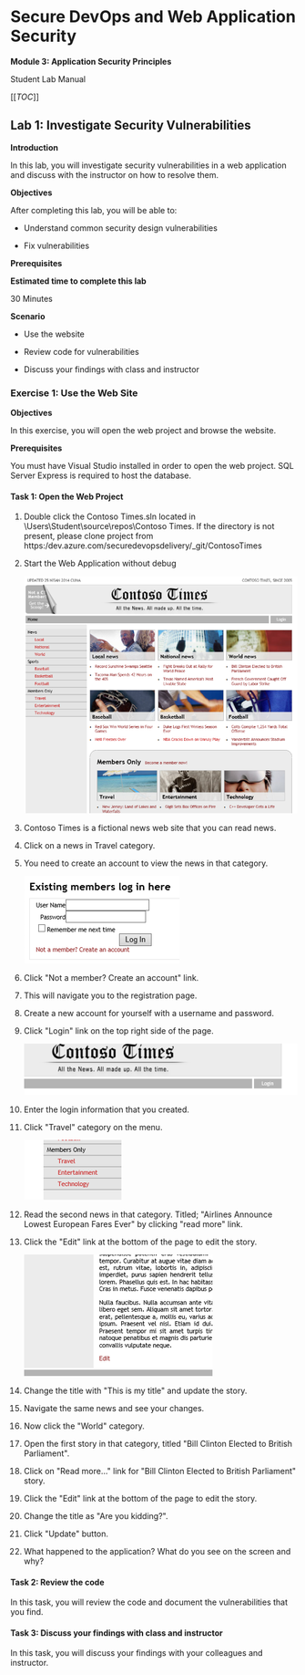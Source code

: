 # Secure DevOps and Web Application Security

**Module 3: Application Security Principles**

Student Lab Manual

[[_TOC_]]

## Lab 1: Investigate Security Vulnerabilities

**Introduction**

In this lab, you will investigate security vulnerabilities in a web
application and discuss with the instructor on how to resolve them.

**Objectives**

After completing this lab, you will be able to:

- Understand common security design vulnerabilities

- Fix vulnerabilities

**Prerequisites**

**Estimated time to complete this lab**

30 Minutes

**Scenario**

- Use the website

- Review code for vulnerabilities

- Discuss your findings with class and instructor

### Exercise 1: Use the Web Site

**Objectives**

In this exercise, you will open the web project and browse the website.

**Prerequisites**

You must have Visual Studio installed in order to open the web project.
SQL Server Express is required to host the database.

#### Task 1: Open the Web Project

  1. Double click the Contoso Times.sln located in \\Users\\Student\\source\\repos\\Contoso Times.
     If the directory is not present, please clone project from https:/dev.azure.com/securedevopsdelivery/_git/ContosoTimes

  2. Start the Web Application without debug

      ![Contoso](./Images/Module3-ContosoTimes.png)

  3. Contoso Times is a fictional news web site that you can read news.

  4. Click on a news in Travel category.

  5. You need to create an account to view the news in that category.

      ![Login](./Images/Module3-ContosoTimesLogin.png)

  6. Click "Not a member? Create an account" link.

  7. This will navigate you to the registration page.

  8. Create a new account for yourself with a username and password.

  9. Click "Login" link on the top right side of the page.

      ![Link to login](./Images/Module3-ContosoTimesLinkLogin.png)

  10. Enter the login information that you created.

  11. Click "Travel" category on the menu.

      ![Menu Contoso](./Images/Module3-ContosoTimesMenu.png)

  12. Read the second news in that category. Titled; "Airlines Announce Lowest European Fares Ever" by clicking "read more" link.

  13. Click the "Edit" link at the bottom of the page to edit the story.

      ![Contoso Text Body](./Images/Module3-ContosoTimesText.png)

  14. Change the title with "This is my title" and update the story.

  15. Navigate the same news and see your changes.

  16. Now click the "World" category.

  17. Open the first story in that category, titled "Bill Clinton Elected to British Parliament".

  18. Click on "Read more..." link for "Bill Clinton Elected to British Parliament" story.

  19. Click the "Edit" link at the bottom of the page to edit the story.

  20. Change the title as "Are you kidding?".

  21. Click "Update" button.

  22. What happened to the application? What do you see on the screen and why?

#### Task 2: Review the code

In this task, you will review the code and document the vulnerabilities that you find.

#### Task 3: Discuss your findings with class and instructor

In this task, you will discuss your findings with your colleagues and instructor.
